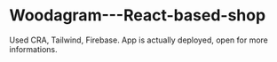 # Woodagram---React-based-shop
Used CRA, Tailwind, Firebase. App is actually deployed, open for more informations.
